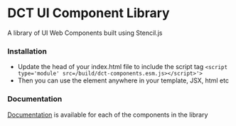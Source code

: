 # DCT UI Component Library

A library of UI Web Components built using Stencil.js

### Installation

- Update the head of your index.html file to include the script tag
  `<script type='module' src=/build/dct-components.esm.js></script>'>`
- Then you can use the element anywhere in your template, JSX, html etc

### Documentation

[Documentation](https://davidctaylor.github.io/web-components/) is available for each of the components in the library
